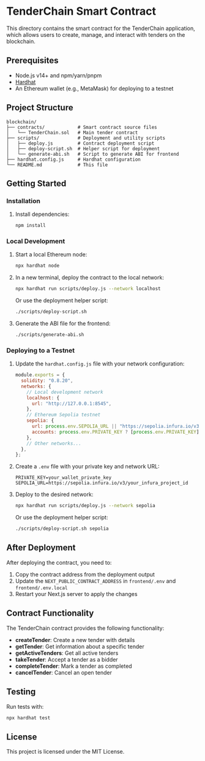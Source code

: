 # TenderChain Smart Contract

This directory contains the smart contract for the TenderChain application, which allows users to create, manage, and interact with tenders on the blockchain.

## Prerequisites

- Node.js v14+ and npm/yarn/pnpm
- [Hardhat](https://hardhat.org/)
- An Ethereum wallet (e.g., MetaMask) for deploying to a testnet

## Project Structure

```
blockchain/
├── contracts/            # Smart contract source files
│   └── TenderChain.sol   # Main tender contract
├── scripts/              # Deployment and utility scripts
│   ├── deploy.js         # Contract deployment script
│   ├── deploy-script.sh  # Helper script for deployment
│   └── generate-abi.sh   # Script to generate ABI for frontend
├── hardhat.config.js     # Hardhat configuration
└── README.md             # This file
```

## Getting Started

### Installation

1. Install dependencies:
   ```sh
   npm install
   ```

### Local Development

1. Start a local Ethereum node:
   ```sh
   npx hardhat node
   ```

2. In a new terminal, deploy the contract to the local network:
   ```sh
   npx hardhat run scripts/deploy.js --network localhost
   ```

   Or use the deployment helper script:
   ```sh
   ./scripts/deploy-script.sh
   ```

3. Generate the ABI file for the frontend:
   ```sh
   ./scripts/generate-abi.sh
   ```

### Deploying to a Testnet

1. Update the `hardhat.config.js` file with your network configuration:
   ```js
   module.exports = {
     solidity: "0.8.20",
     networks: {
       // Local development network
       localhost: {
         url: "http://127.0.0.1:8545",
       },
       // Ethereum Sepolia testnet
       sepolia: {
         url: process.env.SEPOLIA_URL || "https://sepolia.infura.io/v3/YOUR_INFURA_PROJECT_ID",
         accounts: process.env.PRIVATE_KEY ? [process.env.PRIVATE_KEY] : [],
       },
       // Other networks...
     },
   };
   ```

2. Create a `.env` file with your private key and network URL:
   ```
   PRIVATE_KEY=your_wallet_private_key
   SEPOLIA_URL=https://sepolia.infura.io/v3/your_infura_project_id
   ```

3. Deploy to the desired network:
   ```sh
   npx hardhat run scripts/deploy.js --network sepolia
   ```
   
   Or use the deployment helper script:
   ```sh
   ./scripts/deploy-script.sh sepolia
   ```

## After Deployment

After deploying the contract, you need to:

1. Copy the contract address from the deployment output
2. Update the `NEXT_PUBLIC_CONTRACT_ADDRESS` in `frontend/.env` and `frontend/.env.local`
3. Restart your Next.js server to apply the changes

## Contract Functionality

The TenderChain contract provides the following functionality:

- **createTender**: Create a new tender with details
- **getTender**: Get information about a specific tender
- **getActiveTenders**: Get all active tenders
- **takeTender**: Accept a tender as a bidder
- **completeTender**: Mark a tender as completed
- **cancelTender**: Cancel an open tender

## Testing

Run tests with:

```sh
npx hardhat test
```

## License

This project is licensed under the MIT License. 
